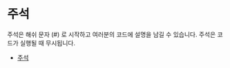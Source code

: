 # 주석

주석은 해쉬 문자 (#) 로 시작하고 여러분의 코드에 설명을 남길 수 있습니다.
주석은 코드가 실행될 때 무시됩니다.

- [주석](https://docs.python.org/3/reference/lexical_analysis.html?highlight=comment)
